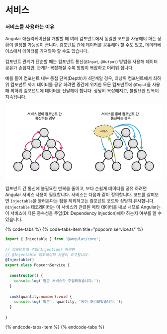 # 서비스

### 서비스를 사용하는 이유

Angular 애플리케이션을 개발할 때 여러 컴포넌트에서 동일한 코드를 사용해야 하는 상황이 발생할 가능성이 큽니다. 컴포넌트 간에 데이터를 공유해야 할 수도 있고, 데이터베이스에서 데이터를 가져와야 할 수도 있습니다.

컴포넌트 관계가 단순할 때는 컴포넌트 통신\(`@Input`, `@Output`\) 방법을 사용해 데이터 공유가 손쉽지만, 관계가 복잡해질 수록 방법이 복잡하고 어려워 집니다. 

예를 들어 컴포넌트 내부 중첩 단계\(Depth\)가 4단계일 경우, 최상위 컴포넌트에서 최하위 컴포넌트 까지 데이터를 공유 하려면 중간에 위치한 모든 컴포넌트에 `@Input`을 사용해 최하위 컴포넌트에 데이터를 전달해야 합니다. 상당히 복잡해지고, 불필요한 반복이 지속됩니다.

![](../.gitbook/assets/service.jpg)

컴포넌트 간 통신에 불필요한 반복을 줄이고, 보다 손쉽게 데이터를 공유 하려면 Angular 서비스 사용이 필요합니다. 서비스는 다음과 같이 정의합니다. 코드를 살펴보면 `Injectable`을 불러온다는 점을 제외하고는 컴포넌트 코드와 상당히 유사합니다. `@Injectable` 데코레이터는 이 서비스와 관련된 메타 데이터를 내보 내므로 Angular는 이 서비스에 다른 종속성을 주입\(DI: Dependency Injection\)해야 하는지 여부를 알 수 있습니다.

{% code-tabs %}
{% code-tabs-item title="popcorn.service.ts" %}
```typescript
import { Injectable } from '@angular/core';

// 컴포넌트에 주입(Injection) 하려면 
// @Injectable 데코레이터 사용이 요구됩니다.
@Injectable()
export class PopcornService {
  
  constructor() {
    console.log('팝콘 서비스가 주입되었습니다.');
  }
  
  cook(quantity:number):void {
    console.log('팝콘', quantity, '통이 조리되었습니다.');
  }
  
}
```
{% endcode-tabs-item %}
{% endcode-tabs %}



